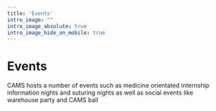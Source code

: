 ```yaml
---
title: 'Events'
intro_image: ""
intro_image_absolute: true
intro_image_hide_on_mobile: true
---
```


# Events

CAMS hosts a number of events such as medicine orientated internship information nights and suturing nights as well as social events like warehouse party and CAMS ball
